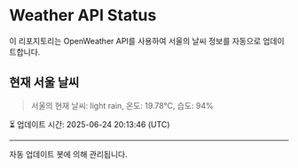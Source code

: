 
# Weather API Status

이 리포지토리는 OpenWeather API를 사용하여 서울의 날씨 정보를 자동으로 업데이트합니다.

## 현재 서울 날씨
> 서울의 현재 날씨: light rain, 온도: 19.78°C, 습도: 94%

⏳ 업데이트 시간: 2025-06-24 20:13:46 (UTC)

---
자동 업데이트 봇에 의해 관리됩니다.
